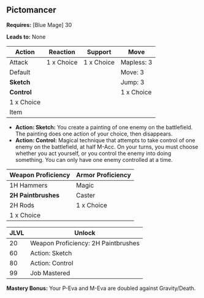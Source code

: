 ## Pictomancer

**Requires:** [Blue Mage] 30

**Leads to:** None

| Action      | Reaction   | Support    | Move |
| ---         | ---        | ---        | ---  |
| Attack      | 1 x Choice | 1 x Choice | Mapless: 3
| Default     |            |            | Move: 3
| **Sketch**  |            |            | Jump: 3
| **Control** |            |            | 1 x Choice
| 1 x Choice  |            |            |
| Item        |            |            |

- **Action: Sketch:** You create a painting of one enemy on the battlefield. The painting does one action of your choice, then disappears.
- **Action: Control:** Magical technique that attempts to take control of one enemy on the battlefield, at half M-Acc. On your turns, you must choose whether you act yourself, or you control the enemy into doing something. You can only have one enemy controlled at a time.

| Weapon Proficiency  | Armor Proficiency |
| ---                 | ---               |
| 1H Hammers          | Magic
| **2H Paintbrushes** | Caster
| 2H Rods             | 1 x Choice
| 1 x Choice          |

| JLVL | Unlock |
| ---  | ---    |
| 20 | Weapon Proficiency: 2H Paintbrushes
| 60 | Action: Sketch
| 80 | Action: Control
| 99 | Job Mastered

**Mastery Bonus:** Your P-Eva and M-Eva are doubled against Gravity/Death.

